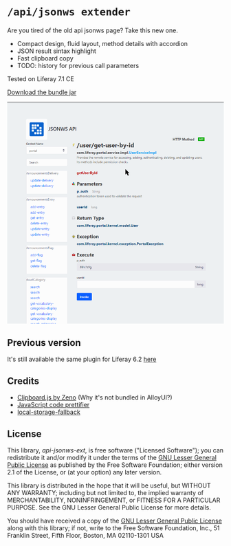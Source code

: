 # `/api/jsonws extender`

Are you tired of the old api jsonws page? Take this new one.

* Compact design, fluid layout, method details with accordion
* JSON result sintax highlight
* Fast clipboard copy
* TODO: history for previous call parameters 

Tested on Liferay 7.1 CE

[Download the bundle jar](https://github.com/baxtheman/api-jsonws-ext/releases/download/7.1.0.1/it.baxtheman.liferay.apijsonwsext-7.1.0.1.jar)

![Old to new](/doc/new.gif)

## Previous version

It's still available the same plugin for Liferay 6.2 [here](https://github.com/baxtheman/mqtt-liferay-plugins/tree/master/base-services-portlet)

## Credits

* [Clipboard.js by Zeno](https://github.com/zenorocha/clipboard.js/) (Why it's not bundled in AlloyUI?)
* [JavaScript code prettifier](https://github.com/google/code-prettify)
* [local-storage-fallback](https://www.npmjs.com/package/local-storage-fallback)

License
-------

This library, *api-jsonws-ext*, is free software ("Licensed Software"); you can
redistribute it and/or modify it under the terms of the [GNU Lesser General
Public License](http://www.gnu.org/licenses/lgpl-2.1.html) as published by the
Free Software Foundation; either version 2.1 of the License, or (at your
option) any later version.

This library is distributed in the hope that it will be useful, but WITHOUT ANY
WARRANTY; including but not limited to, the implied warranty of MERCHANTABILITY,
NONINFRINGEMENT, or FITNESS FOR A PARTICULAR PURPOSE. See the GNU Lesser General
Public License for more details.

You should have received a copy of the [GNU Lesser General Public
License](http://www.gnu.org/licenses/lgpl-2.1.html) along with this library; if
not, write to the Free Software Foundation, Inc., 51 Franklin Street, Fifth
Floor, Boston, MA 02110-1301 USA
